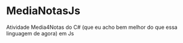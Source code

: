 # MediaNotasJs
Atividade Media4Notas do C# (que eu acho bem melhor do que essa linguagem de agora) em Js
